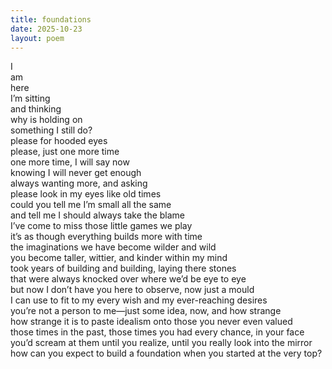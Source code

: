 ```yaml
---
title: foundations
date: 2025-10-23
layout: poem
---
```


I  
am   
here    
I’m sitting  
and thinking  
why is holding on   
something I still do?  
please for hooded eyes  
please, just one more time  
one more time, I will say now  
knowing I will never get enough  
always wanting more, and asking  
please look in my eyes like old times  
could you tell me I’m small all the same  
and tell me I should always take the blame   
I’ve come to miss those little games we play  
it’s as though everything builds more with time  
the imaginations we have become wilder and wild  
you become taller, wittier, and kinder within my mind  
took years of building and building, laying there stones  
that were always knocked over where we’d be eye to eye  
but now I don’t have you here to observe, now just a mould   
I can use to fit to my every wish and my ever-reaching desires  
you’re not a person to me—just some idea, now, and how strange  
how strange it is to paste idealism onto those you never even valued  
those times in the past, those times you had every chance, in your face  
you’d scream at them until you realize, until you really look into the mirror  
how can you expect to build a foundation when you started at the very top?   
